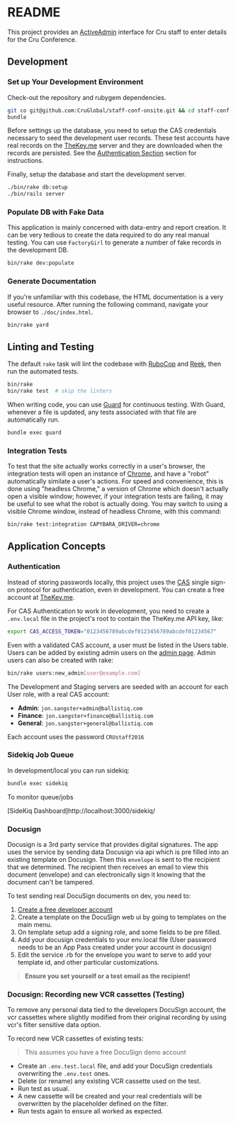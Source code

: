 # README

This project provides an [ActiveAdmin](http://activeadmin.info/) interface for
Cru staff to enter details for the Cru Conference.

## Development

### Set up Your Development Environment

Check-out the repository and rubygem dependencies.

```sh
git co git@github.com:CruGlobal/staff-conf-onsite.git && cd staff-conf-onsite
bundle
```

Before settings up the database, you need to setup the CAS credentials
necessary to seed the development user records. These test accounts have real
records on the [TheKey.me](https://thekey.me/cas/login) server and they are
downloaded when the records are persisted. See the [Authentication
Section](#authentication) section for instructions.

Finally, setup the database and start the development server.

```sh
./bin/rake db:setup
./bin/rails server
```

### Populate DB with Fake Data

This application is mainly concerned with data-entry and report creation. It
can be very tedious to create the data required to do any real manual testing.
You can use `FactoryGirl` to generate a number of fake records in the
development DB.

```sh
bin/rake dev:populate
```

### Generate Documentation

If you're unfamiliar with this codebase, the HTML documentation is a very
useful resource. After running the following command, navigate your browser to
`./doc/index.html`.

```sh
bin/rake yard
```

## Linting and Testing

The default `rake` task will lint the codebase with
[RuboCop](https://github.com/bbatsov/rubocop) and
[Reek](https://github.com/troessner/reek), then run the automated tests.

```sh
bin/rake
bin/rake test  # skip the linters
```

When writing code, you can use [Guard](https://github.com/guard/guard) for
continuous testing. With Guard, whenever a file is updated, any tests
associated with that file are automatically run.

```sh
bundle exec guard
```

### Integration Tests

To test that the site actually works correctly in a user's browser, the
integration tests will open an instance of
[Chrome](https://www.google.com/chrome), and have a "robot" automatically
similate a user's actions. For speed and convenience, this is done using
"headless Chrome," a version of Chrome which doesn't actually open a visible
window; however, if your integration tests are failing, it may be useful to see
what the robot is actually doing. You may switch to using a visible Chrome
window, instead of headless Chrome, with this command:

```sh
bin/rake test:integration CAPYBARA_DRIVER=chrome
```

## Application Concepts

### Authentication

Instead of storing passwords locally, this project uses the
[CAS](https://en.wikipedia.org/wiki/Central_Authentication_Service) single
sign-on protocol for authentication, even in development. You can create a free
account at [TheKey.me](https://thekey.me/cas/service/selfservice?target=signup).

For CAS Authentication to work in development, you need to create a
`.env.local` file in the project's root to contain the TheKey.me API key, like:

```sh
export CAS_ACCESS_TOKEN="0123456789abcdef0123456789abcdef01234567"
```

Even with a validated CAS account, a user must be listed in the Users table.
Users can be added by existing admin users on the [admin
page](http://localhost:3000/users). Admin users can also be created with rake:

```sh
bin/rake users:new_admin[user@example.com]
```

The Development and Staging servers are seeded with an account for each User
role, with a real CAS account:

  * **Admin**: `jon.sangster+admin@ballistiq.com`
  * **Finance**: `jon.sangster+finance@ballistiq.com`
  * **General**: `jon.sangster+general@ballistiq.com`

Each account uses the password `CRUstaff2016`

### Sidekiq Job Queue

In development/local you can run sidekiq:

```sh
bundle exec sidekiq
```

To monitor queue/jobs

[SideKiq Dashboard]http://localhost:3000/sidekiq/

### Docusign

Docusign is a 3rd party service that provides digital signatures.
The app uses the service by sending data Docusign via api which is pre filled 
into an existing template on Docusign. Then this `envelope` is sent to the 
recipient that we determined. 
The recipient then receives an email to view this document (envelope) and can 
electronically sign it knowing that the document can't be tampered.

To test sending real DocuSign documents on dev, you need to:
1. [Create a free developer account](https://go.docusign.com/sandbox/productshot/)
2. Create a template on the DocuSign web ui by going to templates on the main menu.
3. On template setup add a signing role, and some fields to be pre filled.
4. Add your docusign credentials to your env.local file (User password needs to be an App Pass created under your account in docusign)
5. Edit the service .rb for the envelope you want to serve to add your template id,
and other particular customizations.

> **Ensure you set yourself or a test email as the recipient!**


### Docusign: Recording new VCR cassettes (Testing)

To remove any personal data tied to the developers DocuSign account, the vcr cassettes
where slightly modified from their original recording by using vcr's filter sensitive
data option.

To record new VCR cassettes of existing tests:
> This assumes you have a free DocuSign demo account
* Create an `.env.test.local` file, and add your DocuSign credentials overwriting the 
`.env.test` ones.
* Delete (or rename) any existing VCR cassette used on the test.
* Run test as usual.
* A new cassette will be created and your real credentials will be overwritten by the 
placeholder defined on the filter.
* Run tests again to ensure all worked as expected.
